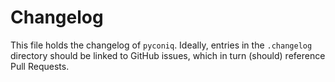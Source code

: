 # Changelog

This file holds the changelog of `pyconiq`. Ideally, entries in the `.changelog`
directory should be linked to GitHub issues, which in turn (should) reference Pull
Requests.

<!-- towncrier release notes start -->